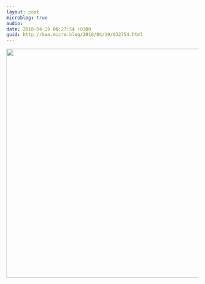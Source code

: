 ```yaml
---
layout: post
microblog: true
audio: 
date: 2018-04-19 06:27:54 +0300
guid: http://kaa.micro.blog/2018/04/19/032754.html
---
```



<img src="http://www.kaa.bz/uploads/2018/3c7e4be057.jpg" width="600" height="600" />
